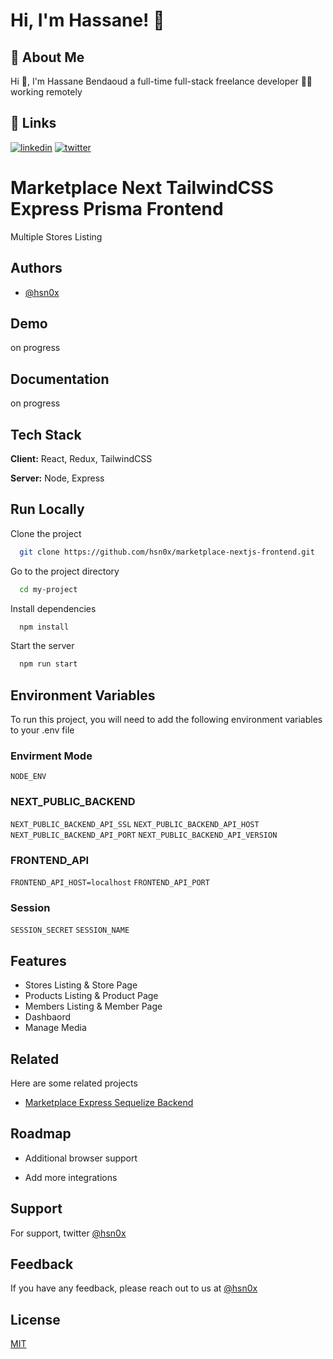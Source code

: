 # Hi, I'm Hassane! 👋

## 🚀 About Me

Hi 👋, I'm Hassane Bendaoud a full-time full-stack freelance developer 👨‍💻 working remotely

## 🔗 Links

[![linkedin](https://img.shields.io/badge/linkedin-0A66C2?style=for-the-badge&logo=linkedin&logoColor=white)](https://www.linkedin.com/hsn0x)
[![twitter](https://img.shields.io/badge/twitter-1DA1F2?style=for-the-badge&logo=twitter&logoColor=white)](https://twitter.com/hsn_0x)

# Marketplace Next TailwindCSS Express Prisma Frontend

Multiple Stores Listing

## Authors

-   [@hsn0x](https://www.github.com/hsn0x)

## Demo

on progress

## Documentation

on progress

## Tech Stack

**Client:** React, Redux, TailwindCSS

**Server:** Node, Express

## Run Locally

Clone the project

```bash
  git clone https://github.com/hsn0x/marketplace-nextjs-frontend.git
```

Go to the project directory

```bash
  cd my-project
```

Install dependencies

```bash
  npm install
```

Start the server

```bash
  npm run start
```

## Environment Variables

To run this project, you will need to add the following environment variables to your .env file

### Envirment Mode

`NODE_ENV`

### NEXT_PUBLIC_BACKEND

`NEXT_PUBLIC_BACKEND_API_SSL`
`NEXT_PUBLIC_BACKEND_API_HOST`
`NEXT_PUBLIC_BACKEND_API_PORT`
`NEXT_PUBLIC_BACKEND_API_VERSION`

### FRONTEND_API

`FRONTEND_API_HOST=localhost`
`FRONTEND_API_PORT`

### Session

`SESSION_SECRET`
`SESSION_NAME`

## Features

-   Stores Listing & Store Page
-   Products Listing & Product Page
-   Members Listing & Member Page
-   Dashbaord
-   Manage Media

## Related

Here are some related projects

-   [Marketplace Express Sequelize Backend](https://github.com/hsn0x/marketplace-express-sequelize-backend)

## Roadmap

-   Additional browser support

-   Add more integrations

## Support

For support, twitter [@hsn0x](https://twitter.com/hsn_0x)

## Feedback

If you have any feedback, please reach out to us at [@hsn0x](https://twitter.com/hsn_0x)

## License

[MIT](https://choosealicense.com/licenses/mit/)
